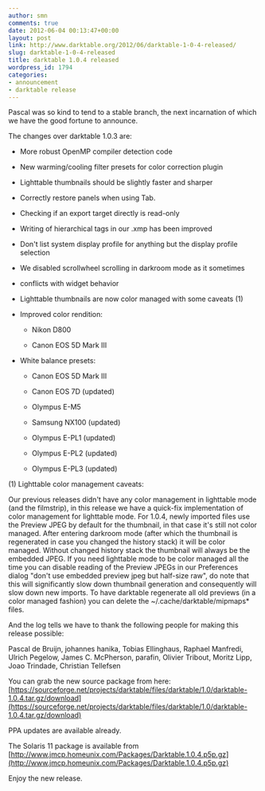 ```yaml
---
author: smn
comments: true
date: 2012-06-04 00:13:47+00:00
layout: post
link: http://www.darktable.org/2012/06/darktable-1-0-4-released/
slug: darktable-1-0-4-released
title: darktable 1.0.4 released
wordpress_id: 1794
categories:
- announcement
- darktable release
---
```


Pascal was so kind to tend to a stable branch, the next incarnation of which we have the good fortune to announce.

The changes over darktable 1.0.3 are:



  * More robust OpenMP compiler detection code


  * New warming/cooling filter presets for color correction plugin


  * Lighttable thumbnails should be slightly faster and sharper


  * Correctly restore panels when using Tab.


  * Checking if an export target directly is read-only


  * Writing of hierarchical tags in our .xmp has been improved


  * Don't list system display profile for anything but the display profile selection


  * We disabled scrollwheel scrolling in darkroom mode as it sometimes


  * conflicts with widget behavior


  * Lighttable thumbnails are now color managed with some caveats (1)


  * Improved color rendition:

    * Nikon D800


    * Canon EOS 5D Mark III


  * White balance presets:

    * Canon EOS 5D Mark III


    * Canon EOS 7D (updated)


    * Olympus E-M5


    * Samsung NX100 (updated)


    * Olympus E-PL1 (updated)


    * Olympus E-PL2 (updated)


    * Olympus E-PL3 (updated)




(1) Lighttable color management caveats:


Our previous releases didn't have any color management in lighttable mode (and the filmstrip), in this release we have a quick-fix implementation of color management for lighttable mode. For 1.0.4, newly imported files use the Preview JPEG by default for the thumbnail, in that case it's still not color managed. After entering darkroom mode (after which the thumbnail is regenerated in case you changed the history stack) it will be color managed. Without changed history stack the thumbnail will always be the embedded JPEG. If you need lighttable mode to be color managed all the time you can disable reading of the Preview JPEGs in our Preferences dialog "don't use embedded preview jpeg but half-size raw", do note that this will significantly slow down thumbnail generation and consequently will slow down new imports. To have darktable regenerate all old previews (in a color managed fashion) you can delete the ~/.cache/darktable/mipmaps* files.



And the log tells we have to thank the following people for making this release possible:

Pascal de Bruijn, johannes hanika, Tobias Ellinghaus, Raphael Manfredi, Ulrich Pegelow, James C. McPherson, parafin, Olivier Tribout, Moritz Lipp, Joao Trindade, Christian Tellefsen


You can grab the new source package from here:
[https://sourceforge.net/projects/darktable/files/darktable/1.0/darktable-1.0.4.tar.gz/download](https://sourceforge.net/projects/darktable/files/darktable/1.0/darktable-1.0.4.tar.gz/download)

PPA updates are available already.

The Solaris 11 package is available from
[http://www.jmcp.homeunix.com/Packages/Darktable.1.0.4.p5p.gz](http://www.jmcp.homeunix.com/Packages/Darktable.1.0.4.p5p.gz)

Enjoy the new release.
